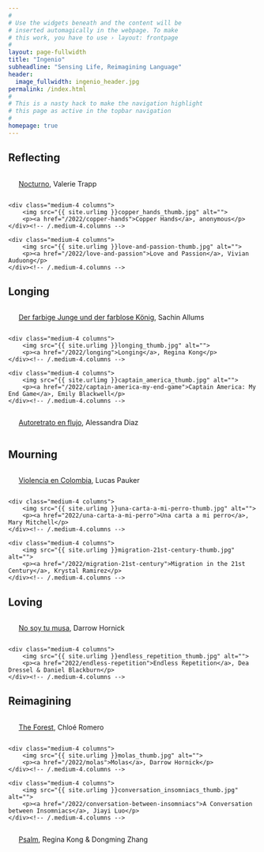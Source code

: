 ```yaml
---
#
# Use the widgets beneath and the content will be
# inserted automagically in the webpage. To make
# this work, you have to use › layout: frontpage
#
layout: page-fullwidth
title: "Ingenio"
subheadline: "Sensing Life, Reimagining Language"
header:
  image_fullwidth: ingenio_header.jpg
permalink: /index.html
#
# This is a nasty hack to make the navigation highlight
# this page as active in the topbar navigation
#
homepage: true
---
```


## Reflecting 
<div class="row t30">
    <div class="medium-4 columns">
        <img src="{{ site.urlimg }}nocturno_thumb.jpg" alt="">
        <p><a href="/2022/nocturno">Nocturno</a>, Valerie Trapp</p>
    </div><!-- /.medium-4.columns -->

    <div class="medium-4 columns">
        <img src="{{ site.urlimg }}copper_hands_thumb.jpg" alt="">
        <p><a href="/2022/copper-hands">Copper Hands</a>, anonymous</p>
    </div><!-- /.medium-4.columns -->

    <div class="medium-4 columns">
        <img src="{{ site.urlimg }}love-and-passion-thumb.jpg" alt="">
        <p><a href="/2022/love-and-passion">Love and Passion</a>, Vivian Auduong</p>
    </div><!-- /.medium-4.columns -->
</div><!-- /.row -->

## Longing
<div class="row t30">
    <div class="medium-4 columns">
        <img src="{{ site.urlimg }}der-farbige-junge-und-der-farblose-konig-thumb.jpg" alt="">
        <p><a href="/2022/der-farbige-junge-und-der-farblose-konig">Der farbige Junge und der farblose König</a>, Sachin Allums</p>
    </div><!-- /.medium-4.columns -->

    <div class="medium-4 columns">
        <img src="{{ site.urlimg }}longing_thumb.jpg" alt="">
        <p><a href="/2022/longing">Longing</a>, Regina Kong</p>
    </div><!-- /.medium-4.columns -->
	
    <div class="medium-4 columns">
        <img src="{{ site.urlimg }}captain_america_thumb.jpg" alt="">
        <p><a href="/2022/captain-america-my-end-game">Captain America: My End Game</a>, Emily Blackwell</p>
    </div><!-- /.medium-4.columns -->


</div><!-- /.row -->
<div class="row t30">
    <div class="medium-4 columns">
        <img src="{{ site.urlimg }}autoretrato_thumb.jpg" alt="">
        <p><a href="/2022/autoretrato-en-flujo">Autoretrato en flujo</a>, Alessandra Diaz</p>
    </div><!-- /.medium-4.columns -->
	</div>

## Mourning
<div class="row t30">
    <div class="medium-4 columns">
        <img src="{{ site.urlimg }}violenciacolombia_thumb.jpg" alt="">
        <p><a href="2022/violencia-en-colombia">Violencia en Colombia</a>, Lucas Pauker</p>
    </div><!-- /.medium-4.columns -->

    <div class="medium-4 columns">
        <img src="{{ site.urlimg }}una-carta-a-mi-perro-thumb.jpg" alt="">
        <p><a href="2022/una-carta-a-mi-perro">Una carta a mi perro</a>, Mary Mitchell</p>
    </div><!-- /.medium-4.columns -->

    <div class="medium-4 columns">
        <img src="{{ site.urlimg }}migration-21st-century-thumb.jpg" alt="">
        <p><a href="/2022/migration-21st-century">Migration in the 21st Century</a>, Krystal Ramirez</p>
    </div><!-- /.medium-4.columns -->
</div><!-- /.row -->

## Loving
<div class="row t30">
    <div class="medium-4 columns">
        <img src="{{ site.urlimg }}musa_thumb.jpg" alt="">
        <p><a href="2022/no-soy-tu-musa">No soy tu musa</a>, Darrow Hornick</p>
    </div><!-- /.medium-4.columns -->

    <div class="medium-4 columns">
        <img src="{{ site.urlimg }}endless_repetition_thumb.jpg" alt="">
        <p><a href="2022/endless-repetition">Endless Repetition</a>, Dea Dressel & Daniel Blackburn</p>
    </div><!-- /.medium-4.columns -->

</div><!-- /.row -->

## Reimagining
<div class="row t30">
    <div class="medium-4 columns">
        <img src="{{ site.urlimg }}forest-thumb.jpg" alt="">
        <p><a href="/2022/the-forest">The Forest</a>, Chloé Romero</p>
    </div><!-- /.medium-4.columns -->

    <div class="medium-4 columns">
        <img src="{{ site.urlimg }}molas_thumb.jpg" alt="">
        <p><a href="/2022/molas">Molas</a>, Darrow Hornick</p>
    </div><!-- /.medium-4.columns -->
	
    <div class="medium-4 columns">
        <img src="{{ site.urlimg }}conversation_insomniacs_thumb.jpg" alt="">
        <p><a href="/2022/conversation-between-insomniacs">A Conversation between Insomniacs</a>, Jiayi Luo</p>
    </div><!-- /.medium-4.columns -->

</div><!-- /.row -->

<div class="row t30">
    <div class="medium-4 columns">
        <img src="{{ site.urlimg }}psalm_thumb.jpg" alt="">
        <p><a href="/2022/psalm">Psalm</a>, Regina Kong & Dongming Zhang</p>
    </div><!-- /.medium-4.columns -->
	</div>